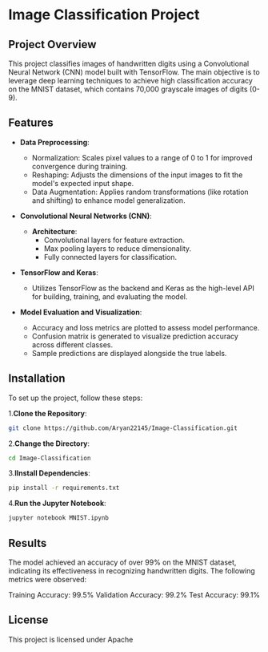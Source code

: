 # Image Classification Project

## Project Overview
This project classifies images of handwritten digits using a Convolutional Neural Network (CNN) model built with TensorFlow. The main objective is to leverage deep learning techniques to achieve high classification accuracy on the MNIST dataset, which contains 70,000 grayscale images of digits (0-9).

## Features
- **Data Preprocessing**: 
  - Normalization: Scales pixel values to a range of 0 to 1 for improved convergence during training.
  - Reshaping: Adjusts the dimensions of the input images to fit the model's expected input shape.
  - Data Augmentation: Applies random transformations (like rotation and shifting) to enhance model generalization.
  
- **Convolutional Neural Networks (CNN)**: 
  - **Architecture**: 
    - Convolutional layers for feature extraction.
    - Max pooling layers to reduce dimensionality.
    - Fully connected layers for classification.
  
- **TensorFlow and Keras**: 
  - Utilizes TensorFlow as the backend and Keras as the high-level API for building, training, and evaluating the model.
  
- **Model Evaluation and Visualization**: 
  - Accuracy and loss metrics are plotted to assess model performance.
  - Confusion matrix is generated to visualize prediction accuracy across different classes.
  - Sample predictions are displayed alongside the true labels.

## Installation
To set up the project, follow these steps:

 1.**Clone the Repository**:
   ```bash
   git clone https://github.com/Aryan22145/Image-Classification.git
```
2.**Change the Directory**:
```bash
cd Image-Classification
```
3.**IInstall Dependencies**:
```bash 
pip install -r requirements.txt
```
4.**Run the Jupyter Notebook**:
```bash
jupyter notebook MNIST.ipynb
```
## Results
  The model achieved an accuracy of over 99% on the MNIST dataset, indicating its effectiveness in recognizing handwritten digits. The following metrics were observed:

Training Accuracy: 99.5%
Validation Accuracy: 99.2%
Test Accuracy: 99.1%
## License
This project is licensed under Apache
